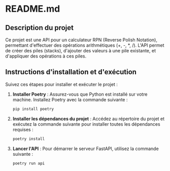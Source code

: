# README.md

## Description du projet

Ce projet est une API pour un calculateur RPN (Reverse Polish Notation), permettant d'effectuer des opérations arithmétiques (+, -, *, /). L'API permet de créer des piles (stacks), d'ajouter des valeurs à une pile existante, et d'appliquer des opérations à ces piles.

## Instructions d'installation et d'exécution

Suivez ces étapes pour installer et exécuter le projet :

1. **Installer Poetry** : Assurez-vous que Python est installé sur votre machine. Installez Poetry avec la commande suivante :
   ```bash
   pip install poetry
   ```

2. **Installer les dépendances du projet** : Accédez au répertoire du projet et exécutez la commande suivante pour installer toutes les dépendances requises :
   ```bash
   poetry install
   ```
3. **Lancer l'API** : 
    Pour démarrer le serveur FastAPI, utilisez la commande suivante :
    ```bash
    poetry run api
    ```

